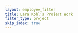 ```yaml
---
layout: employee_filter
title: Lara Kohl’s Project Work
filter_type: project
skip_index: true
---
```

